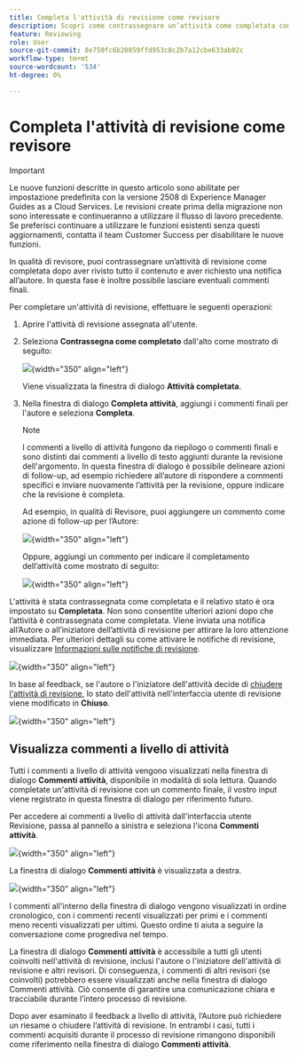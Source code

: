 ```yaml
---
title: Completa l'attività di revisione come revisore
description: Scopri come contrassegnare un’attività come completata come revisore in AEM Guides.
feature: Reviewing
role: User
source-git-commit: 8e750fc6b20859ffd953c8c2b7a12cbe633ab02c
workflow-type: tm+mt
source-wordcount: '534'
ht-degree: 0%

---
```


# Completa l&#39;attività di revisione come revisore

>[!IMPORTANT]
>
> Le nuove funzioni descritte in questo articolo sono abilitate per impostazione predefinita con la versione 2508 di Experience Manager Guides as a Cloud Services. Le revisioni create prima della migrazione non sono interessate e continueranno a utilizzare il flusso di lavoro precedente. Se preferisci continuare a utilizzare le funzioni esistenti senza questi aggiornamenti, contatta il team Customer Success per disabilitare le nuove funzioni.

In qualità di revisore, puoi contrassegnare un’attività di revisione come completata dopo aver rivisto tutto il contenuto e aver richiesto una notifica all’autore. In questa fase è inoltre possibile lasciare eventuali commenti finali.

Per completare un&#39;attività di revisione, effettuare le seguenti operazioni:

1. Aprire l&#39;attività di revisione assegnata all&#39;utente.
2. Seleziona **Contrassegna come completato** dall&#39;alto come mostrato di seguito:

   ![](images/review-task-mark-as-done.png){width="350" align="left"}

   Viene visualizzata la finestra di dialogo **Attività completata**.
3. Nella finestra di dialogo **Completa attività**, aggiungi i commenti finali per l&#39;autore e seleziona **Completa**.

   >[!NOTE]
   >
   > I commenti a livello di attività fungono da riepilogo o commenti finali e sono distinti dai commenti a livello di testo aggiunti durante la revisione dell&#39;argomento. In questa finestra di dialogo è possibile delineare azioni di follow-up, ad esempio richiedere all’autore di rispondere a commenti specifici e inviare nuovamente l’attività per la revisione, oppure indicare che la revisione è completa.

   Ad esempio, in qualità di Revisore, puoi aggiungere un commento come azione di follow-up per l’Autore:

   ![](images/complete-task-dialog-followup.png){width="350" align="left"}

   Oppure, aggiungi un commento per indicare il completamento dell’attività come mostrato di seguito:

   ![](images/complete-task-dialog.png){width="350" align="left"}


L&#39;attività è stata contrassegnata come completata e il relativo stato è ora impostato su **Completata**. Non sono consentite ulteriori azioni dopo che l’attività è contrassegnata come completata. Viene inviata una notifica all’Autore o all’iniziatore dell’attività di revisione per attirare la loro attenzione immediata. Per ulteriori dettagli su come attivare le notifiche di revisione, visualizzare [Informazioni sulle notifiche di revisione](./review-understanding-review-notifications.md).

![](images/task-completed-status.png){width="350" align="left"}

In base al feedback, se l&#39;autore o l&#39;iniziatore dell&#39;attività decide di [chiudere l&#39;attività di revisione](./review-close-review-task.md), lo stato dell&#39;attività nell&#39;interfaccia utente di revisione viene modificato in **Chiuso**.

![](images/review-status-closed-review-ui.png){width="350" align="left"}

## Visualizza commenti a livello di attività

Tutti i commenti a livello di attività vengono visualizzati nella finestra di dialogo **Commenti attività**, disponibile in modalità di sola lettura. Quando completate un&#39;attività di revisione con un commento finale, il vostro input viene registrato in questa finestra di dialogo per riferimento futuro.

Per accedere ai commenti a livello di attività dall&#39;interfaccia utente Revisione, passa al pannello a sinistra e seleziona l&#39;icona **Commenti attività**.

![](images/task-comments-icon.png){width="350" align="left"}

La finestra di dialogo **Commenti attività** è visualizzata a destra.

![](images/task-comments-reviewer.png){width="350" align="left"}

I commenti all&#39;interno della finestra di dialogo vengono visualizzati in ordine cronologico, con i commenti recenti visualizzati per primi e i commenti meno recenti visualizzati per ultimi. Questo ordine ti aiuta a seguire la conversazione come progrediva nel tempo.

La finestra di dialogo **Commenti attività** è accessibile a tutti gli utenti coinvolti nell&#39;attività di revisione, inclusi l&#39;autore o l&#39;iniziatore dell&#39;attività di revisione e altri revisori. Di conseguenza, i commenti di altri revisori (se coinvolti) potrebbero essere visualizzati anche nella finestra di dialogo Commenti attività. Ciò consente di garantire una comunicazione chiara e tracciabile durante l’intero processo di revisione.

Dopo aver esaminato il feedback a livello di attività, l’Autore può richiedere un riesame o chiudere l’attività di revisione. In entrambi i casi, tutti i commenti acquisiti durante il processo di revisione rimangono disponibili come riferimento nella finestra di dialogo **Commenti attività**.

